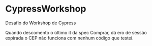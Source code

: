 # CypressWorkshop
Desafio do Workshop de Cypress

Quando descomento o último it da spec Comprar, dá ero de sessão expirada
o CEP não funciona com nenhum código que testei.
